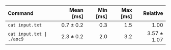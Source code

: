 | Command | Mean [ms] | Min [ms] | Max [ms] | Relative |
|:---|---:|---:|---:|---:|
| `cat input.txt` | 0.7 ± 0.2 | 0.3 | 1.5 | 1.00 |
| `cat input.txt \| ./aoc9` | 2.3 ± 0.2 | 2.0 | 3.2 | 3.57 ± 1.07 |

